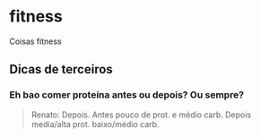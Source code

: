 # fitness
Coisas fitness

## Dicas de terceiros

### Eh bao comer proteína antes ou depois? Ou sempre?

> Renato: Depois. Antes pouco de prot. e médio carb. Depois media/alta prot. baixo/médio carb.